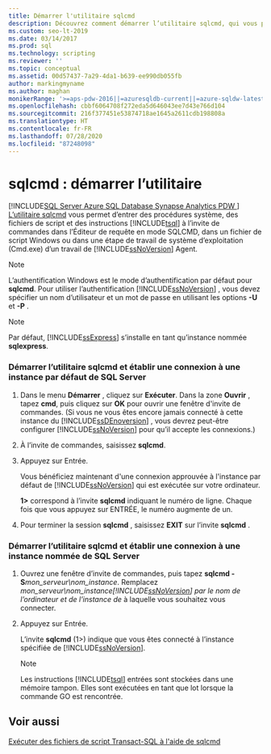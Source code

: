 ```yaml
---
title: Démarrer l'utilitaire sqlcmd
description: Découvrez comment démarrer l’utilitaire sqlcmd, qui vous permet d’entrer des instructions Transact-SQL, des procédures système et des fichiers de script en mode SQLCMD ou dans des scripts et des travaux.
ms.custom: seo-lt-2019
ms.date: 03/14/2017
ms.prod: sql
ms.technology: scripting
ms.reviewer: ''
ms.topic: conceptual
ms.assetid: 00d57437-7a29-4da1-b639-ee990db055fb
author: markingmyname
ms.author: maghan
monikerRange: '>=aps-pdw-2016||=azuresqldb-current||=azure-sqldw-latest||>=sql-server-2016||=sqlallproducts-allversions||>=sql-server-linux-2017||=azuresqldb-mi-current'
ms.openlocfilehash: cbbf6064708f272eda5d646043ee7d43e766d104
ms.sourcegitcommit: 216f377451e53874718ae1645a2611cdb198808a
ms.translationtype: HT
ms.contentlocale: fr-FR
ms.lasthandoff: 07/28/2020
ms.locfileid: "87248098"
---
```

# <a name="sqlcmd---start-the-utility"></a>sqlcmd : démarrer l’utilitaire
[!INCLUDE[SQL Server Azure SQL Database Synapse Analytics PDW ](../../includes/applies-to-version/sql-asdb-asdbmi-asa-pdw.md)]
  [L’utilitaire sqlcmd](../../tools/sqlcmd-utility.md) vous permet d’entrer des procédures système, des fichiers de script et des instructions [!INCLUDE[tsql](../../includes/tsql-md.md)] à l’invite de commandes dans l’Éditeur de requête en mode SQLCMD, dans un fichier de script Windows ou dans une étape de travail de système d’exploitation (Cmd.exe) d’un travail de [!INCLUDE[ssNoVersion](../../includes/ssnoversion-md.md)] Agent.
> [!NOTE]  
>  L’authentification Windows est le mode d’authentification par défaut pour **sqlcmd**. Pour utiliser l’authentification [!INCLUDE[ssNoVersion](../../includes/ssnoversion-md.md)] , vous devez spécifier un nom d’utilisateur et un mot de passe en utilisant les options **-U** et **-P** .  
  
> [!NOTE]  
>  Par défaut, [!INCLUDE[ssExpress](../../includes/ssexpress-md.md)] s’installe en tant qu’instance nommée **sqlexpress**.  
  
### <a name="start-the-sqlcmd-utility-and-connect-to-a-default-instance-of-sql-server"></a>Démarrer l’utilitaire sqlcmd et établir une connexion à une instance par défaut de SQL Server  
  
1.  Dans le menu **Démarrer** , cliquez sur **Exécuter**. Dans la zone **Ouvrir** , tapez **cmd**, puis cliquez sur **OK** pour ouvrir une fenêtre d'invite de commandes. (Si vous ne vous êtes encore jamais connecté à cette instance du [!INCLUDE[ssDEnoversion](../../includes/ssdenoversion-md.md)] , vous devrez peut-être configurer [!INCLUDE[ssNoVersion](../../includes/ssnoversion-md.md)] pour qu’il accepte les connexions.)  
  
2.  À l’invite de commandes, saisissez **sqlcmd**.  
  
3.  Appuyez sur Entrée.  
  
     Vous bénéficiez maintenant d'une connexion approuvée à l'instance par défaut de [!INCLUDE[ssNoVersion](../../includes/ssnoversion-md.md)] qui est exécutée sur votre ordinateur.  
  
     **1>** correspond à l’invite **sqlcmd** indiquant le numéro de ligne. Chaque fois que vous appuyez sur ENTRÉE, le numéro augmente de un.  
  
4.  Pour terminer la session **sqlcmd** , saisissez **EXIT** sur l’invite **sqlcmd** .  
  
### <a name="start-the-sqlcmd-utility-and-connect-to-a-named-instance-of-sql-server"></a>Démarrer l’utilitaire sqlcmd et établir une connexion à une instance nommée de SQL Server  
  
1.  Ouvrez une fenêtre d’invite de commandes, puis tapez **sqlcmd -S**_mon_serveur\nom_instance_. Remplacez *mon_serveur\nom_instance[!INCLUDE[ssNoVersion](../../includes/ssnoversion-md.md)] par le nom de l’ordinateur et de l’instance de* à laquelle vous souhaitez vous connecter.  
  
2.  Appuyez sur Entrée.  
  
     L’invite **sqlcmd** (1>) indique que vous êtes connecté à l’instance spécifiée de [!INCLUDE[ssNoVersion](../../includes/ssnoversion-md.md)].  
  
    > [!NOTE]  
    >  Les instructions [!INCLUDE[tsql](../../includes/tsql-md.md)] entrées sont stockées dans une mémoire tampon. Elles sont exécutées en tant que lot lorsque la commande GO est rencontrée.  
  
## <a name="see-also"></a>Voir aussi  
 [Exécuter des fichiers de script Transact-SQL à l'aide de sqlcmd](../../relational-databases/scripting/sqlcmd-run-transact-sql-script-files.md)  
  
  
